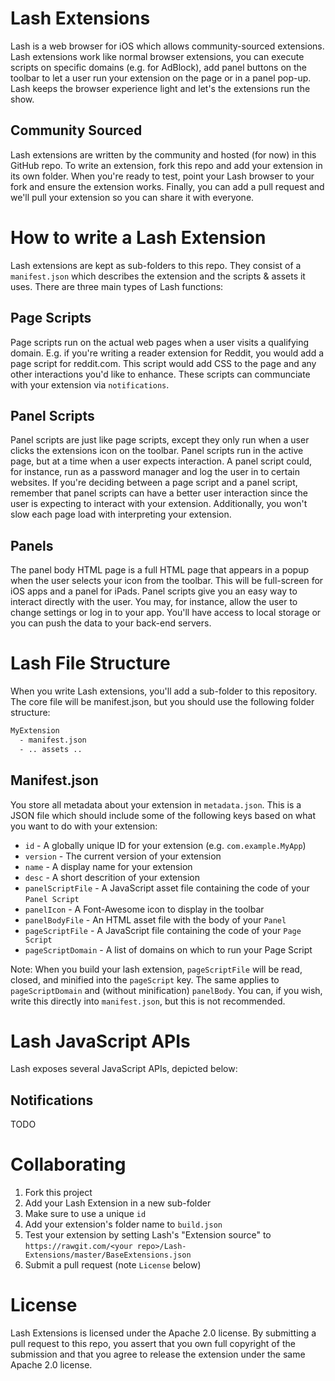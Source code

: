 # Lash Extensions

Lash is a web browser for iOS which allows community-sourced extensions.  Lash extensions work like normal browser extensions, you can execute scripts on specific domains (e.g. for AdBlock), add panel buttons on the toolbar to let a user run your extension on the page or in a panel pop-up.  Lash keeps the browser experience light and let's the extensions run the show.

## Community Sourced

Lash extensions are written by the community and hosted (for now) in this GitHub repo.  To write an extension, fork this repo and add your extension in its own folder.  When you're ready to test, point your Lash browser to your fork and ensure the extension works.  Finally, you can add a pull request and we'll pull your extension so you can share it with everyone.

# How to write a Lash Extension

Lash extensions are kept as sub-folders to this repo.  They consist of a `manifest.json` which describes the extension and the scripts & assets it uses.  There are three main types of Lash functions:

## Page Scripts

Page scripts run on the actual web pages when a user visits a qualifying domain.  E.g. if you're writing a reader extension for Reddit, you would add a page script for reddit.com.  This script would add CSS to the page and any other interactions you'd like to enhance.  These scripts can communciate with your extension via `notifications`.

## Panel Scripts

Panel scripts are just like page scripts, except they only run when a user clicks the extensions icon on the toolbar.  Panel scripts run in the active page, but at a time when a user expects interaction.  A panel script could, for instance, run as a password manager and log the user in to certain websites.  If you're deciding between a page script and a panel script, remember that panel scripts can have a better user interaction since the user is expecting to interact with your extension.  Additionally, you won't slow each page load with interpreting your extension.

## Panels

The panel body HTML page is a full HTML page that appears in a popup when the user selects your icon from the toolbar.  This will be full-screen for iOS apps and a panel for iPads.  Panel scripts give you an easy way to interact directly with the user.  You may, for instance, allow the user to change settings or log in to your app.  You'll have access to local storage or you can push the data to your back-end servers.

# Lash File Structure

When you write Lash extensions, you'll add a sub-folder to this repository.  The core file will be manifest.json, but you should use the following folder structure:

```sh
MyExtension
  - manifest.json
  - .. assets ..
```

## Manifest.json

You store all metadata about your extension in `metadata.json`.  This is a JSON file which should include some of the following keys based on what you want to do with your extension:

 * `id` - A globally unique ID for your extension (e.g. `com.example.MyApp`)
 * `version` - The current version of your extension
 * `name` - A display name for your extension
 * `desc` - A short descrition of your extension
 * `panelScriptFile` - A JavaScript asset file containing the code of your `Panel Script`
 * `panelIcon` - A Font-Awesome icon to display in the toolbar
 * `panelBodyFile` - An HTML asset file with the body of your `Panel`
 * `pageScriptFile` - A JavaScript file containing the code of your `Page Script`
 * `pageScriptDomain` - A list of domains on which to run your Page Script

Note: When you build your lash extension, `pageScriptFile` will be read, closed, and minified into the `pageScript` key.  The same applies to `pageScriptDomain` and (without minification) `panelBody`.  You can, if you wish, write this directly into `manifest.json`, but this is not recommended.

# Lash JavaScript APIs

Lash exposes several JavaScript APIs, depicted below:

## Notifications

TODO

# Collaborating

1) Fork this project
2) Add your Lash Extension in a new sub-folder
3) Make sure to use a unique `id`
4) Add your extension's folder name to `build.json`
5) Test your extension by setting Lash's "Extension source" to `https://rawgit.com/<your repo>/Lash-Extensions/master/BaseExtensions.json`
6) Submit a pull request (note `License` below)

# License

Lash Extensions is licensed under the Apache 2.0 license.  By submitting a pull request to this repo, you assert that you own full copyright of the submission and that you agree to release the extension under the same Apache 2.0 license.